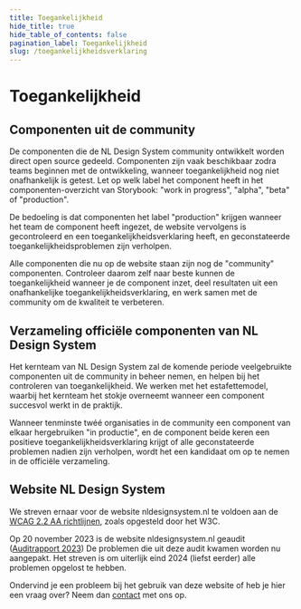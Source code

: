 ```yaml
---
title: Toegankelijkheid
hide_title: true
hide_table_of_contents: false
pagination_label: Toegankelijkheid
slug: /toegankelijkheidsverklaring
---
```


# Toegankelijkheid

## Componenten uit de community

De componenten die de NL Design System community ontwikkelt worden direct open source gedeeld.
Componenten zijn vaak beschikbaar zodra teams beginnen met de ontwikkeling, wanneer toegankelijkheid nog niet onafhankelijk is getest.
Let op welk label het component heeft in het componenten-overzicht van Storybook: "work in progress", "alpha", "beta" of "production".

De bedoeling is dat componenten het label "production" krijgen wanneer het team de component heeft ingezet, de website vervolgens is gecontroleerd en een toegankelijkheidsverklaring heeft, en geconstateerde toegankelijkheidsproblemen zijn verholpen.

Alle componenten die nu op de website staan zijn nog de "community" componenten. Controleer daarom zelf naar beste kunnen de toegankelijkheid wanneer je de component inzet, deel resultaten uit een onafhankelijke toegankelijkheidsverklaring, en werk samen met de community om de kwaliteit te verbeteren.

## Verzameling officiële componenten van NL Design System

Het kernteam van NL Design System zal de komende periode veelgebruikte componenten uit de community in beheer nemen, en helpen bij het controleren van toegankelijkheid. We werken met het estafettemodel, waarbij het kernteam het stokje overneemt wanneer een component succesvol werkt in de praktijk.

Wanneer tenminste twéé organisaties in de community een component van elkaar hergebruiken "in productie", en de component beide keren een positieve toegankelijkheidsverklaring krijgt of alle geconstateerde problemen nadien zijn verholpen, wordt het een kandidaat om op te nemen in de officiële verzameling.

## Website NL Design System

We streven ernaar voor de website nldesignsystem.nl te voldoen aan de [WCAG 2.2 AA richtlijnen](https://www.w3.org/TR/WCAG22/), zoals opgesteld door het W3C.

Op 20 november 2023 is de website nldesignsystem.nl geaudit ([Auditrapport 2023](/toegankelijkheidsverklaring/rapport-2023))
De problemen die uit deze audit kwamen worden nu aangepakt. Het streven is om uiterlijk eind 2024 (liefst eerder) alle problemen opgelost te hebben.

Ondervind je een probleem bij het gebruik van deze website of heb je hier een vraag over?
Neem dan [contact](project/kernteam) met ons op.
